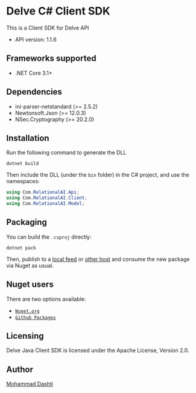 # Delve C# Client SDK

This is a Client SDK for Delve API

- API version: 1.1.6

## Frameworks supported


- .NET Core 3.1+

## Dependencies

- ini-parser-netstandard (>= 2.5.2)
- Newtonsoft.Json (>= 12.0.3)
- NSec.Cryptography (>= 20.2.0)

## Installation

Run the following command to generate the DLL

```shell
dotnet build
```

Then include the DLL (under the `bin` folder) in the C# project, and use the namespaces:

```csharp
using Com.RelationalAI.Api;
using Com.RelationalAI.Client;
using Com.RelationalAI.Model;

```

## Packaging

You can build the `.csproj` directly:

```
dotnet pack
```

Then, publish to a [local feed](https://docs.microsoft.com/en-us/nuget/hosting-packages/local-feeds) or [other host](https://docs.microsoft.com/en-us/nuget/hosting-packages/overview) and consume the new package via Nuget as usual.


## Nuget users

There are two options available:

- [`Nuget.org`](https://www.nuget.org/packages/DelveClientSDK/)
- [`Github Packages`](https://github.com/RelationalAI-oss/DelveCSharpClientSDK/packages/420662)

## Licensing

Delve Java Client SDK is licensed under the Apache License, Version 2.0.

## Author

[Mohammad Dashti](mailto:mohammad.dashti[at]relational[dot]ai)
